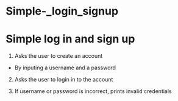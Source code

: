 # Simple-_login_signup
# Simple log in and sign up 
1. Asks the user to create an account

  - By inputing a username and a password
 
2. Asks the user to login in to the account

4. If username or password is incorrect, prints invalid credentials
